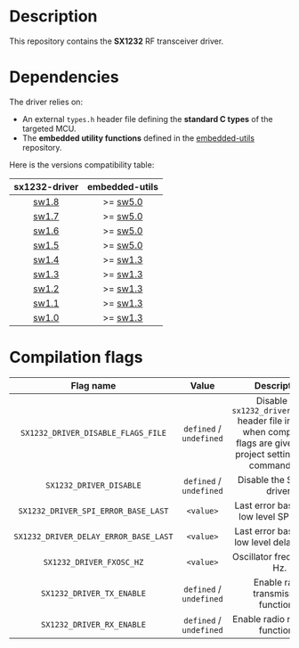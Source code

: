 # Description

This repository contains the **SX1232** RF transceiver driver.

# Dependencies

The driver relies on:

* An external `types.h` header file defining the **standard C types** of the targeted MCU.
* The **embedded utility functions** defined in the [embedded-utils](https://github.com/Ludovic-Lesur/embedded-utils) repository.

Here is the versions compatibility table:

| **sx1232-driver** | **embedded-utils** |
|:---:|:---:|
| [sw1.8](https://github.com/Ludovic-Lesur/sx1232-driver/releases/tag/sw1.8) | >= [sw5.0](https://github.com/Ludovic-Lesur/embedded-utils/releases/tag/sw5.0) |
| [sw1.7](https://github.com/Ludovic-Lesur/sx1232-driver/releases/tag/sw1.7) | >= [sw5.0](https://github.com/Ludovic-Lesur/embedded-utils/releases/tag/sw5.0) |
| [sw1.6](https://github.com/Ludovic-Lesur/sx1232-driver/releases/tag/sw1.6) | >= [sw5.0](https://github.com/Ludovic-Lesur/embedded-utils/releases/tag/sw5.0) |
| [sw1.5](https://github.com/Ludovic-Lesur/sx1232-driver/releases/tag/sw1.5) | >= [sw5.0](https://github.com/Ludovic-Lesur/embedded-utils/releases/tag/sw5.0) |
| [sw1.4](https://github.com/Ludovic-Lesur/sx1232-driver/releases/tag/sw1.4) | >= [sw1.3](https://github.com/Ludovic-Lesur/embedded-utils/releases/tag/sw1.3) |
| [sw1.3](https://github.com/Ludovic-Lesur/sx1232-driver/releases/tag/sw1.3) | >= [sw1.3](https://github.com/Ludovic-Lesur/embedded-utils/releases/tag/sw1.3) |
| [sw1.2](https://github.com/Ludovic-Lesur/sx1232-driver/releases/tag/sw1.2) | >= [sw1.3](https://github.com/Ludovic-Lesur/embedded-utils/releases/tag/sw1.3) |
| [sw1.1](https://github.com/Ludovic-Lesur/sx1232-driver/releases/tag/sw1.1) | >= [sw1.3](https://github.com/Ludovic-Lesur/embedded-utils/releases/tag/sw1.3) |
| [sw1.0](https://github.com/Ludovic-Lesur/sx1232-driver/releases/tag/sw1.0) | >= [sw1.3](https://github.com/Ludovic-Lesur/embedded-utils/releases/tag/sw1.3) |

# Compilation flags

| **Flag name** | **Value** | **Description** |
|:---:|:---:|:---:|
| `SX1232_DRIVER_DISABLE_FLAGS_FILE` | `defined` / `undefined` | Disable the `sx1232_driver_flags.h` header file inclusion when compilation flags are given in the project settings or by command line. |
| `SX1232_DRIVER_DISABLE` | `defined` / `undefined` | Disable the SX1232 driver. |
| `SX1232_DRIVER_SPI_ERROR_BASE_LAST` | `<value>` | Last error base of the low level SPI driver. |
| `SX1232_DRIVER_DELAY_ERROR_BASE_LAST` | `<value>` | Last error base of the low level delay driver. |
| `SX1232_DRIVER_FXOSC_HZ` | `<value>` | Oscillator frequency in Hz. |
| `SX1232_DRIVER_TX_ENABLE` | `defined` / `undefined` | Enable radio transmission functions. |
| `SX1232_DRIVER_RX_ENABLE` | `defined` / `undefined` | Enable radio reception functions. |
